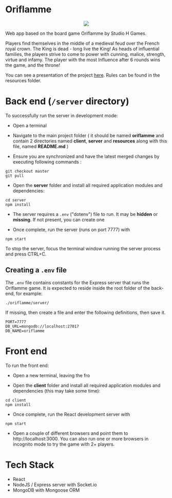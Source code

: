 # Oriflamme




<p align="center">
  <img src="https://user-images.githubusercontent.com/4533473/145608318-a98b576f-397b-47bc-94e0-8bce39559621.png" />

</p>

Web app based on the board game Oriflamme by Studio H Games.

Players find themselves in the middle of a medieval feud over the French royal crown. The King is dead - long live the King! As heads of influential families, the players strive to come to power with cunning, malice, strength, virtue and infamy. The player with the most Influence after 6 rounds wins the game, and the throne!

You can see a presentation of the project [here](https://www.youtube.com/watch?v=5L3fkxHlPSs). Rules can be found in the resources folder.

# Back end (`/server` directory)

To successfully run the server in development mode:

* Open a terminal
* Navigate to the main project folder ( it should be named **oriflamme** and contain 2 directories named **client**, **server** and **resources** along with this file, named **README.md** )

* Ensure you are synchronized and have the latest merged changes by executing following commands :

```
git checkout master
git pull
```

* Open the **server** folder and install all required application modules and dependencies:

```
cd server
npm install
```

*   The server requires a `.env` ("dotenv") file to run. It may be **hidden** or **missing**. If not present, you can create one

*   Once complete, run the server (runs on port 7777) with

```
npm start
```


To stop the server, focus the terminal window running the server process and press CTRL+C.


## Creating a `.env` file

The `.env` file contains constants for the Express server that runs the Oriflamme game.
It is expected to reside inside the root folder of the back-end, for example:

```
./oriflamme/server/
```

If missing, then create a file and enter the following definitions, then save it.

```
PORT=7777
DB_URL=mongodb://localhost:27017
DB_NAME=oriflamme
```

# Front end

To run the front end:

* Open a new terminal, leaving the fro

* Open the **client** folder and install all required application modules and dependencies (this may take some time):

```
cd client
npm install
```
* Once complete, run the React development server with

```
npm start
```
* Open a couple of different browsers and point them to http://localhost:3000. You can also run one or more browsers in incognito mode to try the game with 2+ players.


 # Tech Stack
 
 * React
 * NodeJS / Express server with Socket.io
 * MongoDB with Mongoose ORM



